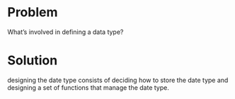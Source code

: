 # Problem
What’s involved in defining a data type?
# Solution
designing the date type consists of deciding how to store the date type and designing a set of functions that manage the date type.